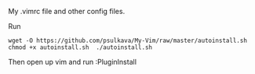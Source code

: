 My .vimrc file and other config files.

Run 

`wget -O https://github.com/psulkava/My-Vim/raw/master/autoinstall.sh 
chmod +x autoinstall.sh 
./autoinstall.sh`

Then open up vim and run :PluginInstall 
